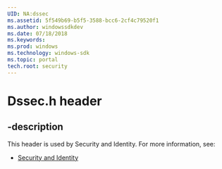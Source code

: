 ```yaml
---
UID: NA:dssec
ms.assetid: 5f549b69-b5f5-3588-bcc6-2cf4c79520f1
ms.author: windowssdkdev
ms.date: 07/18/2018
ms.keywords: 
ms.prod: windows
ms.technology: windows-sdk
ms.topic: portal
tech.root: security
---
```


# Dssec.h header


## -description


This header is used by Security and Identity. For more information, see:

- [Security and Identity](../_security)
